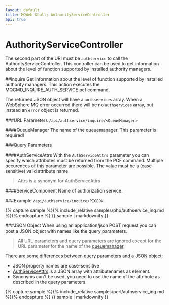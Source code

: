 ```yaml
---
layout: default
title: MQWeb &bull; AuthorityServiceController
api: true
---
```

AuthorityServiceController
==========================

The second part of the URI must be `authservice` to call the 
AuthorityServiceController. This controller can be used to get information 
about the level of function supported by installed authority managers.

##<a name="inquire"></a>inquire
Get information about the level of function supported by installed authority 
managers. This action executes the MQCMD_INQUIRE_AUTH_SERVICE pcf command.

The returned JSON object will have a `authservices` array. When a WebSphere MQ 
error occurred there will be no `authservices` array, but instead an `error` 
object is returned.

###<a name="inquireUrl"></a>URL Parameters
`/api/authservice/inquire/<QueueManager>`

####<a name="inquireURLQueuemanager"></a>QueueManager
The name of the queuemanager. This parameter is required!

###<a name="inquireQuery"></a>Query Parameters

####<a name="inqueryQueryAuthServiceAttrs"></a>AuthServiceAttrs
With the `AuthServiceAttrs` parameter you can specify which attributes must be 
returned from the PCF command. Multiple occurences of this parameter are 
possible. The value must be a (case-sensitive) valid attribute name.

> Attrs is a synonym for AuthServiceAttrs

####<a name="inquireQueryServiceComponent"></a>ServiceComponent
Name of authorization service.

###<a name="inquiryExample"></a>Example
`/api/authservice/inquire/PIGEON`  

{% capture sample %}{% include_relative samples/php/authservice_inq.md %}{% endcapture %}
{{ sample | markdownify }}

###<a name="inquireJSON"></a>JSON Object
When using an application/json POST request you can post a JSON object with 
names like the query parameters.

> All URL parameters and query parameters are ignored except for the URL 
> parameter for the name of the [queuemanager](#inquireUrlQueueManager).

There are some differences between query parameters and a JSON object:

+ JSON property names are case-sensitive
+ [AuthServiceAttrs](#inqueryQueryAuthServiceAttrs) is a JSON array with 
  attributenames as element.
+ Synonyms can't be used, you need to use the name of the attribute
  as described in the query parameters.

{% capture sample %}{% include_relative samples/perl/authservice_inq.md %}{% endcapture %}
{{ sample | markdownify }}

